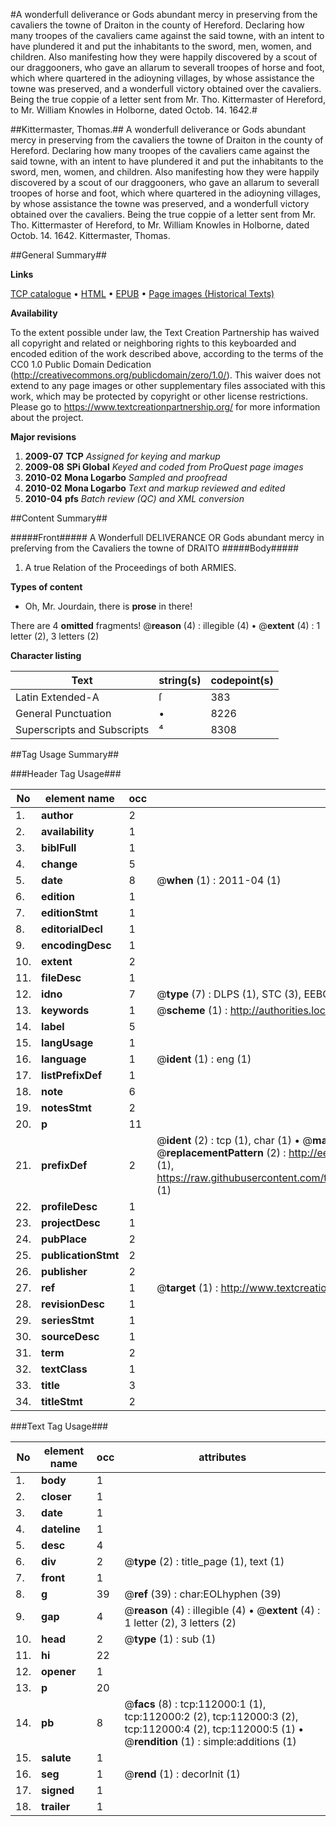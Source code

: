 #A wonderfull deliverance or Gods abundant mercy in preserving from the cavaliers the towne of Draiton in the county of Hereford. Declaring how many troopes of the cavaliers came against the said towne, with an intent to have plundered it and put the inhabitants to the sword, men, women, and children. Also manifesting how they were happily discovered by a scout of our draggooners, who gave an allarum to severall troopes of horse and foot, which where quartered in the adioyning villages, by whose assistance the towne was preserved, and a wonderfull victory obtained over the cavaliers. Being the true coppie of a letter sent from Mr. Tho. Kittermaster of Hereford, to Mr. William Knowles in Holborne, dated Octob. 14. 1642.#

##Kittermaster, Thomas.##
A wonderfull deliverance or Gods abundant mercy in preserving from the cavaliers the towne of Draiton in the county of Hereford. Declaring how many troopes of the cavaliers came against the said towne, with an intent to have plundered it and put the inhabitants to the sword, men, women, and children. Also manifesting how they were happily discovered by a scout of our draggooners, who gave an allarum to severall troopes of horse and foot, which where quartered in the adioyning villages, by whose assistance the towne was preserved, and a wonderfull victory obtained over the cavaliers. Being the true coppie of a letter sent from Mr. Tho. Kittermaster of Hereford, to Mr. William Knowles in Holborne, dated Octob. 14. 1642.
Kittermaster, Thomas.

##General Summary##

**Links**

[TCP catalogue](http://www.ota.ox.ac.uk/tcp/)  • 
[HTML](http://tei.it.ox.ac.uk/tcp/Texts-HTML/free/A87/A87799.html)  • 
[EPUB](http://tei.it.ox.ac.uk/tcp/Texts-EPUB/free/A87/A87799.epub) • 
[Page images (Historical Texts)](https://historicaltexts.jisc.ac.uk/eebo-99859898e)

**Availability**

To the extent possible under law, the Text Creation Partnership has waived all copyright and related or neighboring rights to this keyboarded and encoded edition of the work described above, according to the terms of the CC0 1.0 Public Domain Dedication (http://creativecommons.org/publicdomain/zero/1.0/). This waiver does not extend to any page images or other supplementary files associated with this work, which may be protected by copyright or other license restrictions. Please go to https://www.textcreationpartnership.org/ for more information about the project.

**Major revisions**

1. __2009-07__ __TCP__ *Assigned for keying and markup*
1. __2009-08__ __SPi Global__ *Keyed and coded from ProQuest page images*
1. __2010-02__ __Mona Logarbo__ *Sampled and proofread*
1. __2010-02__ __Mona Logarbo__ *Text and markup reviewed and edited*
1. __2010-04__ __pfs__ *Batch review (QC) and XML conversion*

##Content Summary##

#####Front#####
A Wonderfull DELIVERANCE OR Gods abundant mercy in preſerving from the Cavaliers the towne of DRAITO
#####Body#####

1. A true Relation of the Proceedings of both ARMIES.

**Types of content**

  * Oh, Mr. Jourdain, there is **prose** in there!

There are 4 **omitted** fragments! 
 @__reason__ (4) : illegible (4)  •  @__extent__ (4) : 1 letter (2), 3 letters (2)

**Character listing**


|Text|string(s)|codepoint(s)|
|---|---|---|
|Latin Extended-A|ſ|383|
|General Punctuation|•|8226|
|Superscripts             and Subscripts|⁴|8308|

##Tag Usage Summary##

###Header Tag Usage###

|No|element name|occ|attributes|
|---|---|---|---|
|1.|__author__|2||
|2.|__availability__|1||
|3.|__biblFull__|1||
|4.|__change__|5||
|5.|__date__|8| @__when__ (1) : 2011-04 (1)|
|6.|__edition__|1||
|7.|__editionStmt__|1||
|8.|__editorialDecl__|1||
|9.|__encodingDesc__|1||
|10.|__extent__|2||
|11.|__fileDesc__|1||
|12.|__idno__|7| @__type__ (7) : DLPS (1), STC (3), EEBO-CITATION (1), PROQUEST (1), VID (1)|
|13.|__keywords__|1| @__scheme__ (1) : http://authorities.loc.gov/ (1)|
|14.|__label__|5||
|15.|__langUsage__|1||
|16.|__language__|1| @__ident__ (1) : eng (1)|
|17.|__listPrefixDef__|1||
|18.|__note__|6||
|19.|__notesStmt__|2||
|20.|__p__|11||
|21.|__prefixDef__|2| @__ident__ (2) : tcp (1), char (1)  •  @__matchPattern__ (2) : ([0-9\-]+):([0-9IVX]+) (1), (.+) (1)  •  @__replacementPattern__ (2) : http://eebo.chadwyck.com/downloadtiff?vid=$1&page=$2 (1), https://raw.githubusercontent.com/textcreationpartnership/Texts/master/tcpchars.xml#$1 (1)|
|22.|__profileDesc__|1||
|23.|__projectDesc__|1||
|24.|__pubPlace__|2||
|25.|__publicationStmt__|2||
|26.|__publisher__|2||
|27.|__ref__|1| @__target__ (1) : http://www.textcreationpartnership.org/docs/. (1)|
|28.|__revisionDesc__|1||
|29.|__seriesStmt__|1||
|30.|__sourceDesc__|1||
|31.|__term__|2||
|32.|__textClass__|1||
|33.|__title__|3||
|34.|__titleStmt__|2||


###Text Tag Usage###

|No|element name|occ|attributes|
|---|---|---|---|
|1.|__body__|1||
|2.|__closer__|1||
|3.|__date__|1||
|4.|__dateline__|1||
|5.|__desc__|4||
|6.|__div__|2| @__type__ (2) : title_page (1), text (1)|
|7.|__front__|1||
|8.|__g__|39| @__ref__ (39) : char:EOLhyphen (39)|
|9.|__gap__|4| @__reason__ (4) : illegible (4)  •  @__extent__ (4) : 1 letter (2), 3 letters (2)|
|10.|__head__|2| @__type__ (1) : sub (1)|
|11.|__hi__|22||
|12.|__opener__|1||
|13.|__p__|20||
|14.|__pb__|8| @__facs__ (8) : tcp:112000:1 (1), tcp:112000:2 (2), tcp:112000:3 (2), tcp:112000:4 (2), tcp:112000:5 (1)  •  @__rendition__ (1) : simple:additions (1)|
|15.|__salute__|1||
|16.|__seg__|1| @__rend__ (1) : decorInit (1)|
|17.|__signed__|1||
|18.|__trailer__|1||
